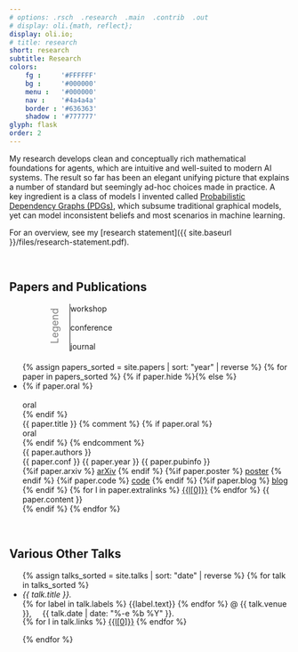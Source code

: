 ```yaml
---
# options: .rsch  .research  .main  .contrib  .out
# display: oli.{math, reflect};
display: oli.io;
# title: research
short: research
subtitle: Research
colors: 
    fg :     '#FFFFFF'
    bg :     '#000000'
    menu :   '#000000'
    nav :    '#4a4a4a'
    border : '#636363'
    shadow : '#777777'
glyph: flask
order: 2
---
```



<!-- <h1> Research </h1> -->
<p style="max-width:85ch;">
<!-- I develop clean mathematical foundations for fallable agents.
My work spans machine learning, probabilistic graphical models, information theory, programming languages, category theory, and logic. -->
My research develops clean and conceptually rich mathematical foundations for agents, which are intuitive and well-suited to modern AI systems. 
<!-- % I do this by drawing from commonalities across the wide range of fields in which I have expertise, including probabilistic graphical models, information theory, category theory, logic, differential geometry, and machine learning.
% Much of the work I have done in my PhD revolves around a knowledge representation I invented, called a Probabilistic Dependency Graph. -->
The result so far has been an elegant unifying picture that explains a number of standard but seemingly ad-hoc choices made in practice.
A key ingredient is a class of models I invented called
<!-- [Probabilistic Dependency Graphs (PDGs)](https://orichardson.github.io/pdg/), -->
<a href="https://orichardson.github.io/pdg/">Probabilistic Dependency Graphs (PDGs)</a>,
which
subsume traditional graphical models, yet can model inconsistent beliefs and most scenarios in machine learning. 
</p>

For an overview, see my 
[research statement]({{ site.baseurl }}/files/research-statement.pdf).

<br>

<h2> Papers and Publications </h2>

<!-- Legend: -->
<div style="margin-bottom:20px;margin-left:50px;">
    <div style="rotate:-90deg;display:inline-block; color:gray; font-size:large;margin-right:-10px;">Legend</div>
    <div style="display:inline-block;vertical-align:middle;border-left:2px solid gray;">
    <div class="workshop-type legenditem">
        <span><i class="fa fa-file" aria-hidden="true"></i></span>
        workshop
    </div>
    <br>
    <div class="conference-type legenditem">
        <span><i class="fa fa-file" aria-hidden="true"></i></span>
        conference
    </div>
    <br>
    <div class="journal-type legenditem">
        <span><i class="fa fa-file" aria-hidden="true"></i></span>
        journal
    </div>
    </div>
</div>



<!-- <h3> Conference Papers </h3> -->
<ul class='paperlist'>
{% assign papers_sorted = site.papers | sort: "year" | reverse %}
{% for paper in papers_sorted %}
{% if paper.hide %}{% else %}
<li class="{{paper.type}}-type">
    {% if paper.oral %} 
        <div class="special-tag">
            <i class="fa-solid fa-certificate"></i><br/>
            <div class="special-tag-text">oral</div>
        </div>
    {% endif %}
    <!-- <b>{{paper.title}}</b><br/> -->
    <!-- <span class="papertitle hangingindent">{{ paper.title }} </span> -->
    <div class="papertitle hangingindent">{{ paper.title }}
        {% comment %}
        {% if paper.oral %} 
        <span class="special-tag">
            <i class="fa-solid fa-certificate"></i><br/>
            <div class="special-tag-text">oral</div>
        </span>
        {% endif %}
        {% endcomment %}
    </div>
        <!-- <br/> -->
    <div class="paper-descr">
        {{ paper.authors }}
        <br/>
        {{ paper.conf }} {{ paper.year }} {{ paper.pubinfo }}
        <br/>
    </div>
    <div class="button-div">
        {%if paper.arxiv %}  <a href="{{paper.arxiv | relative_url}}" class="textbuttonlink">arXiv</a>   {% endif %}
        {%if paper.poster %} <a href="{{paper.poster | relative_url}}" class="textbuttonlink">poster</a>   {% endif %}
        {%if paper.code %}   <a href="{{paper.code | relative_url}}" class="textbuttonlink">code</a>   {% endif %}
        {%if paper.blog %}   <a href="{{paper.blog | relative_url}}" class="textbuttonlink">blog</a>   {% endif %}
        {% for l in paper.extralinks %}
            <a href="{{l[1] | relative_url}}" class="textbuttonlink">{{l[0]}}</a>
        {% endfor %}
        {{ paper.content }}
    </div>
</li>
{% endif %}
{% endfor %}
</ul>

<br>

<h2> Various Other Talks </h2>

<ul>
{% assign talks_sorted = site.talks | sort: "date" | reverse %}
{% for talk in talks_sorted %}
    <li> 
    <i> {{ talk.title }}. </i> 
    <br>
    {% for label in talk.labels %}
        <span class="label label-{{label.type}}">{{label.text}}</span>
    {% endfor %}
    <span class="details">@ {{ talk.venue }},</span>
    &nbsp;&nbsp;&nbsp;
    <!-- <br> -->
    {{ talk.date | date: "%-e %b %Y" }}.
    <div class="button-div" style="margin-top:-2px;margin-bottom:15px;">
        {% for l in talk.links %}
            <a href="{{l[1] | relative_url}}" class="textbuttonlink">{{l[0]}}</a>
        {% endfor %}
    </div>
    </li>
{% endfor %}
</ul>